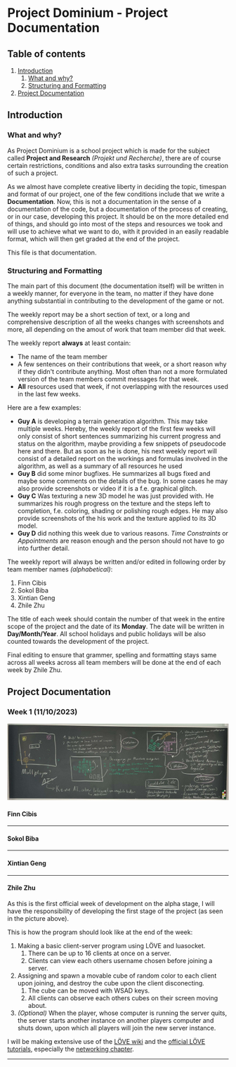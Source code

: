 # Project Dominium - Project Documentation

## Table of contents

1. [Introduction](#introduction)
    1. [What and why?](#what-and-why)
    2. [Structuring and Formatting](#structuring-and-formatting)
2. [Project Documentation](#project-documentation)

## Introduction

### What and why?

As Project Dominium is a school project which is made for the subject called **Project and Research** *(Projekt und Recherche)*, there are of course certain restrictions, conditions and also extra tasks surrounding the creation of such a project.

As we almost have complete creative liberty in deciding the topic, timespan and format of our project, one of the few conditions include that we write a **Documentation**. Now, this is not a documentation in the sense of a documentation of the code, but a documentation of the process of creating, or in our case, developing this project. It should be on the more detailed end of things, and should go into most of the steps and resources we took and will use to achieve what we want to do, with it provided in an easily readable format, which will then get graded at the end of the project.

This file is that documentation.

### Structuring and Formatting

The main part of this document (the documentation itself) will be written in a weekly manner, for everyone in the team, no matter if they have done anything substantial in contributing to the development of the game or not.

The weekly report may be a short section of text, or a long and comprehensive description of all the weeks changes with screenshots and more, all depending on the amout of work that team member did that week.

The weekly report **always** at least contain:

- The name of the team member
- A few sentences on their contributions that week, or a short reason why if they didn't contribute anything. Most often than not a more formulated version of the team members commit messages for that week.
- **All** resources used that week, if not overlapping with the resources used in the last few weeks.

Here are a few examples:

- **Guy A** is developing a terrain generation algorithm. This may take multiple weeks. Hereby, the weekly report of the first few weeks will only consist of short sentences summarizing his current progress and status on the algorithm, maybe providing a few snippets of pseudocode here and there. But as soon as he is done, his next weekly report will consist of a detailed report on the workings and formulas involved in the algorithm, as well as a summary of all resources he used
- **Guy B** did some minor bugfixes. He summarizes all bugs fixed and maybe some comments on the details of the bug. In some cases he may also provide screenshots or video if it is a f.e. graphical glitch.
- **Guy C** Was texturing a new 3D model he was just provided with. He summarizes his rough progress on the texture and the steps left to completion, f.e. coloring, shading or polishing rough edges. He may also provide screenshots of the his work and the texture applied to its 3D model.
- **Guy D** did nothing this week due to various reasons. *Time Constraints* or *Appointments* are reason enough and the person should not have to go into further detail.

The weekly report will always be written and/or edited in following order by team member names *(alphabetical)*:

1. Finn Cibis
2. Sokol Biba
3. Xintian Geng
4. Zhile Zhu

The title of each week should contain the number of that week in the entire scope of the project and the date of its **Monday**. The date will be written in **Day/Month/Year**. All school holidays and public holidays will be also counted towards the development of the project.

Final editing to ensure that grammer, spelling and formatting stays same across all weeks across all team members will be done at the end of each week by Zhile Zhu.

## Project Documentation

### Week 1 (11/10/2023)

![Alpha phase planning](Assets/AlphaPlanningBlackboard.png "Alpha phase planning on school blackboard")

#### Finn Cibis

[//]: # (Text goes between seperator and name)

---

#### Sokol Biba

[//]: # (Text goes between seperator and name)

---

#### Xintian Geng

[//]: # (Text goes between seperator and name)

---

#### Zhile Zhu

As this is the first official week of development on the alpha stage, I will have the responsibility of developing the first stage of the project (as seen in the picture above).

This is how the program should look like at the end of the week:

1. Making a basic client-server program using LÖVE and luasocket.
    1. There can be up to 16 clients at once on a server.
    2. Clients can view each others username chosen before joining a server.
2. Assigning and spawn a movable cube of random color to each client upon joining, and destroy the cube upon the client disconecting.
    1. The cube can be moved with WSAD keys.
    2. All clients can observe each others cubes on their screen moving about.
3. *(Optional)* When the player, whose computer is running the server quits, the server starts another instance on another players computer and shuts down, upon which all players will join the new server instance.

I will be making extensive use of the [LÖVE wiki](https://love2d.org/wiki/love) and the [official LÖVE tutorials](https://love2d.org/wiki/Category:Tutorials), especially the [networking chapter](https://love2d.org/wiki/Tutorial:Networking_with_UDP).

---

